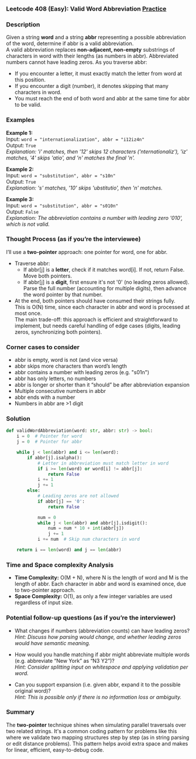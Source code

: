 ### Leetcode 408 (Easy): Valid Word Abbreviation [Practice](https://leetcode.com/problems/valid-word-abbreviation)

### Description  
Given a string **word** and a string **abbr** representing a possible abbreviation of the word, determine if abbr is a valid abbreviation.  
A valid abbreviation replaces **non-adjacent, non-empty** substrings of characters in word with their lengths (as numbers in abbr). Abbreviated numbers cannot have leading zeros. As you traverse abbr:
- If you encounter a letter, it must exactly match the letter from word at this position.
- If you encounter a digit (number), it denotes skipping that many characters in word.
- You must reach the end of both word and abbr at the same time for abbr to be valid.

### Examples  

**Example 1:**  
Input: `word = "internationalization", abbr = "i12iz4n"`  
Output: `True`  
*Explanation: 'i' matches, then '12' skips 12 characters ('nternationaliz'), 'iz' matches, '4' skips 'atio', and 'n' matches the final 'n'.*

**Example 2:**  
Input: `word = "substitution", abbr = "s10n"`  
Output: `True`  
*Explanation: 's' matches, '10' skips 'ubstitutio', then 'n' matches.*

**Example 3:**  
Input: `word = "substitution", abbr = "s010n"`  
Output: `False`  
*Explanation: The abbreviation contains a number with leading zero '010', which is not valid.*

### Thought Process (as if you’re the interviewee)  
I’ll use a **two-pointer** approach: one pointer for word, one for abbr.  
- Traverse abbr:
    - If abbr[j] is a **letter**, check if it matches word[i]. If not, return False. Move both pointers.
    - If abbr[j] is a **digit**, first ensure it's not '0' (no leading zeros allowed). Parse the full number (accounting for multiple digits), then advance the word pointer by that number.  
- At the end, both pointers should have consumed their strings fully.  
This is O(N) time, since each character in abbr and word is processed at most once.  
The main trade-off: this approach is efficient and straightforward to implement, but needs careful handling of edge cases (digits, leading zeros, synchronizing both pointers).

### Corner cases to consider  
- abbr is empty, word is not (and vice versa)
- abbr skips more characters than word’s length
- abbr contains a number with leading zeros (e.g. "s01n")
- abbr has only letters, no numbers
- abbr is longer or shorter than it “should” be after abbreviation expansion
- Multiple consecutive numbers in abbr
- abbr ends with a number
- Numbers in abbr are >1 digit

### Solution

```python
def validWordAbbreviation(word: str, abbr: str) -> bool:
    i = 0  # Pointer for word
    j = 0  # Pointer for abbr

    while j < len(abbr) and i <= len(word):
        if abbr[j].isalpha():
            # Letter in abbreviation must match letter in word
            if i >= len(word) or word[i] != abbr[j]:
                return False
            i += 1
            j += 1
        else:
            # Leading zeros are not allowed
            if abbr[j] == '0':
                return False

            num = 0
            while j < len(abbr) and abbr[j].isdigit():
                num = num * 10 + int(abbr[j])
                j += 1
            i += num  # Skip num characters in word

    return i == len(word) and j == len(abbr)
```

### Time and Space complexity Analysis  

- **Time Complexity:** O(M + N), where N is the length of word and M is the length of abbr. Each character in abbr and word is examined once, due to two-pointer approach.  
- **Space Complexity:** O(1), as only a few integer variables are used regardless of input size.

### Potential follow-up questions (as if you’re the interviewer)  

- What changes if numbers (abbreviation counts) can have leading zeros?  
  *Hint: Discuss how parsing would change, and whether leading zeros would have semantic meaning.*

- How would you handle matching if abbr might abbreviate multiple words (e.g. abbreviate “New York” as “N3 Y2”)?  
  *Hint: Consider splitting input on whitespace and applying validation per word.*

- Can you support expansion (i.e. given abbr, expand it to the possible original word)?  
  *Hint: This is possible only if there is no information loss or ambiguity.*

### Summary
The **two-pointer** technique shines when simulating parallel traversals over two related strings. It's a common coding pattern for problems like this where we validate two mapping structures step by step (as in string parsing or edit distance problems). This pattern helps avoid extra space and makes for linear, efficient, easy-to-debug code.